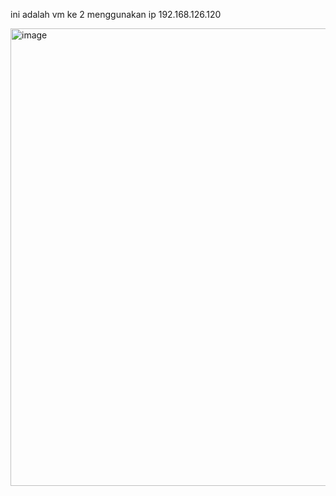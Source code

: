 ini adalah vm ke 2 menggunakan ip 192.168.126.120

<img width="732" alt="image" src="https://github.com/fifa0903/devops17-dumbways-faizal/assets/132969781/bab2082b-1db8-43a6-87b3-7724fd38b42b">



